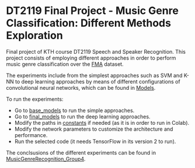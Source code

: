 # DT2119 Final Project - Music Genre Classification: Different Methods Exploration

Final project of KTH course DT2119 Speech and Speaker Recognition. This project consists of 
employing different approaches in order to perform music genre classification over the [FMA](https://github.com/mdeff/fma) dataset.

The experiments include from the simplest approaches such as SVM and K-NN to deep learning approaches by means of different
configurations of convolutional neural networks, which can be found in [Models](/Models).

To run the experiments:
- Go to [base_models](base_models.py) to run the simple approaches.
- Go to [final_models](final_models.py) to run the deep learning approaches.
- Modify the paths in [constants](constants.py) if needed (as it is in order to run in Colab).
- Modify the network parameters to customize the architecture and performance.
- Run the selected code (it needs TensorFlow in its version 2 to run).

The conclsusions of the different experiments can be found in [MusicGenreRecognition_Group4](MusicGenreRecognition_Group4.pdf).